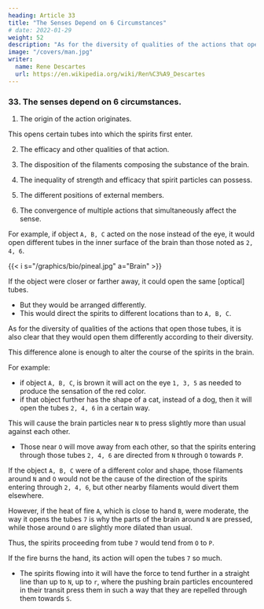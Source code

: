 ```yaml
---
heading: Article 33
title: "The Senses Depend on 6 Circumstances"
# date: 2022-01-29
weight: 52
description: "As for the diversity of qualities of the actions that open those tubes, it is also clear that they would open them differently according to their diversity"
image: "/covers/man.jpg"
writer:
  name: Rene Descartes
  url: https://en.wikipedia.org/wiki/Ren%C3%A9_Descartes
---
```




### 33. The senses depend on 6 circumstances.

<!-- In order to conceive those motions similar to those by which we are naturally incited by the various actions of objects affecting our senses, I want you to consider with me  -->

1. The origin of the action originates.

This opens certain tubes into which the spirits first enter. 

2. The efficacy and other qualities of that action. 

3. The disposition of the filaments composing the substance of the brain.

4. The inequality of strength and efficacy that spirit particles can possess. 

5. The different positions of external members. 

6. The convergence of multiple actions that simultaneously affect the sense. 


For example, if object `A, B, C` acted on the nose instead of the eye, it would open different tubes in the inner surface of the brain than those noted as `2, 4, 6`. 

{{< i s="/graphics/bio/pineal.jpg" a="Brain" >}}

If the object were closer or farther away, it could open the same [optical] tubes.
- But they would be arranged differently.
- This would direct the spirits to different locations than to `A, B, C`.
<!--  or in a different position with respect to the eye than it currently is, 

 than they are at present. -->

<!-- , where they are currently directed.  -->

<!-- And so on for the rest.  -->

As for the diversity of qualities of the actions that open those tubes, it is also clear that they would open them differently according to their diversity. 

This difference alone is enough to alter the course of the spirits in the brain.

For example:
- if object `A, B, C`, is brown it will act on the eye `1, 3, 5` as needed to produce the  sensation of the red color.
- if that object further has the shape of a cat, instead of a dog, then it will open the tubes `2, 4, 6` in a certain way. 

This will cause the brain particles near `N` to press slightly more than usual against each other.
- Those near `O` will move away from each other, so that the spirits entering through those tubes `2, 4, 6` are directed from `N` through `O` towards `P`. 

If the object `A, B, C` were of a different color and shape, those filaments around `N` and `O` would not be the cause of the direction of the spirits entering through `2, 4, 6`, but other nearby filaments would divert them elsewhere.

However, if the heat of fire `A`, which is close to hand `B`, were moderate, the way it opens the tubes `7` is why the parts of the brain around `N` are pressed, while those around `O` are slightly more dilated than usual.

Thus, the spirits proceeding from tube `7` would tend from `O` to `P`. 

If the fire burns the hand, its action will open the tubes `7` so much.
- The spirits flowing into it will have the force to tend further in a straight line than up to `N`, up to `r`, where the pushing brain particles encountered in their transit press them in such a way that they are repelled through them towards `S`.

<!-- And so on for the others.  -->

